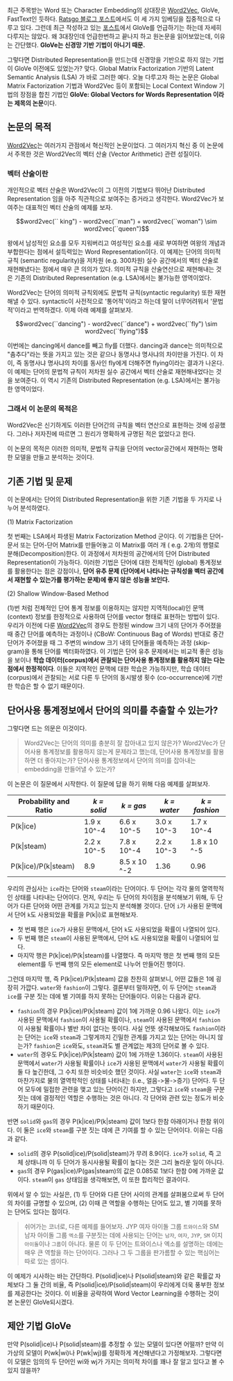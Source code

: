 

최근 주목받는 Word 또는 Character Embedding의 삼대장은 [Word2Vec](https://ws-choi.github.io/nlp/deeplearning/paperreview/Paper-Review-Distributed-Representations-ofWords-and-Phrases-and-their-Compositionality/), GloVe, FastText인 듯하다. [Ratsgo 블로그 포스트](https://ratsgo.github.io/from%20frequency%20to%20semantics/2017/03/11/embedding/)에서도 이 세 가지 임베딩을 집중적으로 다루고 있다. 그런데 최근 작성하고 있는 [포스트](https://ws-choi.github.io/nlp/deeplearning/paperreview/Recent-Trends-in-Deep-Learning-Based-Natural-Language/)에서 GloVe를 언급하기는 하는데 자세히 다루지는 않았다. 왜 3대장인데 언급한번하고 끝나지 하고 원논문을 읽어보았는데, 이유는 간단했다. **GloVe는 신경망 기반 기법이 아니기 때문.**

그렇다면 Distributed Representation을 만드는데 신경망을 기반으로 하지 않는 기법이 GloVe 이전에도 있었는가? 맞다. Global Matrix Factorization 기반의 Latent Semantic Analysis (LSA) 가 바로 그러한 예다. 오늘 다루고자 하는 논문은 Global Matrix Factorization 기법과 Word2Vec 등이 포함되는 Local Context Window 기법의 장점을 합친 기법인 **GloVe: Global Vectors for Words Representation 이라는 제목의 논문**이다. 

## 논문의 목적

[Word2Vec](https://ws-choi.github.io/nlp/deeplearning/paperreview/Paper-Review-Distributed-Representations-ofWords-and-Phrases-and-their-Compositionality/)는 여러가지 관점에서 혁신적인 논문이었다. 그 여러가지 혁신 중 이 논문에서 주목한 것은 Word2Vec의 벡터 산술 (Vector Arithmetic) 관련 성질이다. 

### 벡터 산술이란

개인적으로 벡터 산술은 Word2Vec이 그 이전의 기법보다 뛰어난 Distributed Representation 임을 아주 직관적으로 보여주는 증거라고 생각한다. Word2Vec가 보여주는 대표적인 벡터 산술의 예제를 보자.

$$word2vec(`` king") - word2vec(``man") + word2vec(``woman") \sim word2vec(``queen")$$

왕에서 남성적인 요소를 모두 지워버리고 여성적인 요소를 새로 부여하면 여왕의 개념과 부합한다는 점에서 설득력있는 Word Representation이다. 이 예제는 단어의 의미적 규칙 (semantic regularity)을 저차원 (e.g. 300차원) 실수 공간에서의 벡터 산술로 재현해냈다는 점에서 매우 큰 의의가 있다. 의미적 규칙을 산술연산으로 재현해내는 것은 기존의 Distributed Representation (e.g. LSA)에서는 불가능한 영역이었다. 

Word2Vec는 단어의 의미적 규칙외에도 문법적 규칙(syntactic regularity) 또한 재현해낼 수 있다. syntactic이 사전적으로 '통어적'이라고 하는데 말이 너무어려워서 '문법적'이라고 번역하겠다. 이제 아래 예제를 살펴보자.

$$word2vec(``dancing") - word2vec(``dance") + word2vec(``fly") \sim word2vec(``flying")$$

이번에는 dancing에서 dance를 빼고 fly를 더했다. dancing과 dance는 의미적으로 "춤추다"라는 뜻을 가지고 있는 것은 같으나 동명사냐 명사냐의 차이만을 가진다. 이 차이, 즉 동명사냐 명사냐의 차이를 동사인 fly에게 더해주면 flying이라는 결과가 나온다.  이 예제는 단어의 문법적 규칙이 저차원 실수 공간에서 벡터 산술로 재현해내었다는 것을 보여준다. 이 역시 기존의 Distributed Representation (e.g. LSA)에서는 불가능한 영역이었다. 

### 그래서 이 논문의 목적은

Word2Vec은 신기하게도 이러한 단어간의 규칙을 벡터 연산으로 표현하는 것에 성공했다. 그러나 저자진에 따르면 그 원리가 명확하게 규명된 적은 없었다고 한다. 

이 논문의 목적은 이러한 의미적, 문법적 규칙을 단어의 vector공간에서 재현하는 명확한 모델을 만들고 분석하는 것이다. 

## 기존 기법 및 문제

이 논문에서는 단어의 Distributed Representation을 위한 기존 기법을 두 가지로 나누어 분석하였다. 

(1) Matrix Factorization 

첫 번째는 LSA에서 파생된 Matrix Factorization Method 군이다. 이 기법들은 단어-문서 또는 단어-단어 Matrix를 만들어놓고 이 Matrix를 여러 개 ( e.g. 2개)의 행렬로 분해(Decomposition)한다. 이 과정에서 저차원의 공간에서의 단어 Distributed Representation이 가능하다. 이러한 기법은 단어에 대한 전체적인 (global) 통계정보를 활용한다는 점은 강점이나, **단어 유추 문제 (단어에서 나타나는 규칙성을 벡터 공간에서 재현할 수 있는가를 평가하는 문제)에 좋지 않은 성능을 보인다.** 

(2) Shallow Window-Based Method

(1)번 처럼 전체적인 단어 통계 정보를 이용하지는 않지만 지역적(local)인 문맥(context) 정보를 한정적으로 사용하여 단어를 vector 형태로 표현하는 방법이 있다. 우리가 이전에 다룬 [Word2Vec](https://ws-choi.github.io/nlp/deeplearning/paperreview/Paper-Review-Distributed-Representations-ofWords-and-Phrases-and-their-Compositionality/)의 경우도 한정된 window 크기 내의 단어가 주어졌을 때 중간 단어를 예측하는 과정이나 (CBoW: Continuous  Bag of Words) 반대로 중간 단어가 주어졌을 때 그 주변의 window 크기 내의 단어들을 예측하는 과정 (skip-gram)을 통해 단어를 벡터화하였다. 이 기법은 단어 유추 문제에서는 비교적 좋은 성능을 보이나 **학습 데이터(corpus)에서 관찰되는 단어사용 통계정보를 활용하지 않는 다는 점에서 한정적이다**. 이들은 지역적인 문맥에 대한 학습은 가능하지만, 학습 데이터(corpus)에서 관찰되는 서로 다른 두 단어의 동시발생 횟수 (co-occurrence)에 기반한 학습은 할 수 없기 때문이다. 

## 단어사용 통계정보에서 단어의 의미를 추출할 수 있는가?

그렇다면 드는 의문은 이것이다.

>  Word2Vec는 단어의 의미를 충분히 잘 잡아내고 있지 않은가? Word2Vec가 단어사용 통계정보를 활용하지 않는게 문제라고 했는데, 단어사용 통계정보를 활용하면 더 좋아지는가? 단어사용 통계정보에서 단어의 의미를 잡아내는 embedding을 만들어낼 수 있는가?

이 논문은 이 질문에서 시작한다. 이 질문에 답을 하기 위해 다음 예제를 살펴보자. 


| Probability and Ratio  | *k = solid*  |  *k = gas*  | *k = water* | *k = fashion* |
|---|---|---|---|---|
| P(k\|ice)| 1.9 x 10^-4 | 6.6 x 10^-5 | 3.0 x 10^-3 | 1.7 x 10^-4 |
| P(k\|steam)| 2.2 x 10^-5 | 7.8 x 10^-4 | 2.2 x 10^-3 | 1.8 x 10 ^-5 |
| P(k\|ice)/P(k\|steam) | 8.9 | 8.5 x 10 ^-2| 1.36| 0.96 |

우리의 관심사는 `ice`라는 단어와 `steam`이라는 단어이다. 두 단어는 각각 물의 열역학적인 상태를 나타내는 단어이다.
먼저, 우리는 두 단어의 차이점을 분석해보기 위해, 두 단어가 다른 단어와 어떤 관계를 가지고 있는지 분석해볼 것이다.
단어 `i`가 사용된 문맥에서 단어 `k`도 사용되었을 확률을 P(k\|i)로 표현해보자.

- 첫 번째 행은 `ice`가 사용된 문맥에서, 단어 `k`도 사용되었을 확률이 나열되어 있다. 
- 두 번째 행은 `steam`이 사용된 문맥에서, 단어 `k`도 사용되었을 확률이 나열되어 있다. 
- 마지막 행은  P(k\|ice)/P(k\|steam)를 나열했다. 즉 마지막 행은 첫 번째 행의 모든 element를 두 번째 행의 모든 element로 나누어 만들어진 행이다. 

그런데 마지막 행, 즉 P(k\|ice)/P(k\|steam) 값을 찬찬히 살펴보니, 어떤 값들은 1에 굉장히 가깝다. `water`와 `fashion`이 그렇다. 
결론부터 말하자면, 이 두 단어는 `steam`과 `ice`를 구분 짓는 데에 별 기여를 하지 못하는 단어들이다. 이유는 다음과 같다. 


- `fashion`의 경우 P(k\|ice)/P(k\|steam) 값이 1에 가까운 0.96 나왔다. 이는 `ice`가 사용된 문맥에서 `fashion`이 사용될 확률이나, `steam`이 사용된 문맥에서 `fashion`이 사용될 확률이나 별반 차이 없다는 뜻이다. 사실 언뜻 생각해보아도 `fashion`이라는 단어는 `ice`와 `steam`과 그렇게까지 긴밀한 관계를 가지고 있는 단어는 아니지 않는가? `fashion`은 `ice`와도, `steam`과도 별 관계없는 제3의 단어로 볼 수 있다. 
- `water`의 경우도 P(k\|ice)/P(k\|steam) 값이 1에 가까운 1.36이다. `steam`이 사용된 문맥에서 `water`가 사용될 확률이나 `ice`가 사용된 문맥에서 `water`가 사용될 확률이 둘 다 높긴한데, 그 수치 또한 비슷비슷 했던 것이다. 사실 `water`는 `ice`와 `steam`과 마찬가지로 물의 열역학적인 상태를 나타내는 (i.e., 얼음->물->증기) 단어다. 두 단어 모두에 밀접한 관련을 맺고 있는 단어이긴 하지만, 그렇다고 `ice`와 `steam`을 구분짓는 데에 결정적인 역할은 수행하는 것은 아니다. 각 단어와 관련 있는 정도가 비슷하기 때문이다. 


반면 `solid`와 `gas`의 경우 P(k\|ice)/P(k\|steam) 값이 1보다 한참 아래이거나 한참 위이다. 이 둘은 `ice`와 `steam`를 구분 짓는 데에 큰 기여를 할 수 있는 단어이다. 이유는 다음과 같다. 

- `solid`의 경우 P(solid\|ice)/P(solid\|steam)가 무려 8.9이다. `ice`가 `solid`, 즉 고체 상태니까 이 두 단어가 동시사용될 확률이 높다는 것은 그리 놀라운 일이 아니다.
- `gas`의 경우 P(gas\|ice)/P(gas\|steam)의 값은 0.085로 1보다 한참 0에 가까운 값이다. `steam`이 `gas` 상태임을 생각해보면, 이 또한 합리적인 결과이다.


위에서 알 수 있는 사실은, (1) 두 단어와 다른 단어 사이의 관계를 살펴봄으로써 두 단어의 차이를 규명할 수 있으며, (2) 이때 큰 역할을 수행하는 단어도 있고, 별 기여를 못하는 단어도 있다는 점이다. 


> 쉬어가는 코너로, 다른 예제를 들어보자. JYP 여자 아이돌 그룹 `트와이스`와 SM 남자 아이돌 그룹 `엑소`를 구분짓는 데에 사용되는 단어는 `남자`, `여자`, `JYP`, `SM` 이지 `아이돌`이나 `그룹`이 아니다. 물론 이 두 단어는 트와이스나 엑소를 설명하는 데에는 매우 큰 역할을 하는 단어이다. 그러나 그 두 그룹을 판가름할 수 있는 핵심어는 따로 있는 셈이다. 


이 예제가 시사하는 바는 간단하다. P(solid\|ice)나 P(solid\|steam)와 같은 확률값 자체보다 그 둘 간의 비율, 즉  P(solid\|ice)/P(solid\|steam)이 우리에게 더욱 풍부한 정보를 제공한다는 것이다. 이 비율을 공략하여 Word Vector Learning을 수행하는 것이 본 논문인 GloVe되시겠다. 


## 제안 기법 GloVe

만약 P(solid\|ice)나 P(solid\|steam)를 추정할 수 있는 모델이 있다면 어떨까? 만약 이 가상의 모델이 P(wk\|wi)나 P(wk\|wj)를 정확하게 계산해낸다고 가정해보자. 그렇다면 이 모델은 임의의 두 단어인 wi와 wj가 가지는 의미적 차이를 꽤나 잘 알고 있다고 볼 수 있지 않을까? 
